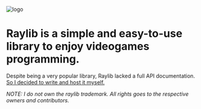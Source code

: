 
![logo](https://raw.githubusercontent.com/raysan5/raylib/master/logo/raylib_logo_animation.gif)

# Raylib is a simple and easy-to-use library to enjoy videogames programming.

Despite being a very popular library, Raylib lacked a full API documentation. [So I decided to write and host it myself.](https://aryanbaburajan.github.io/raylib-docs/)

*NOTE: I do not own the raylib trademark. All rights goes to the respective owners and contributors.*
